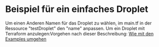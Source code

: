 # Beispiel für ein einfaches Droplet

Um einen Anderen Namen für das Droplet zu wählen, im main.tf in der Ressource "testDroplet" den "name" anpassen.
Um ein Droplet mit Terraform anzulegen:Vorgehen nach dieser Beschreibung: [Wie mit den Examples umgehen](https://github.com/henzij/bfhti.bti7526/blob/master/do/README.md)
